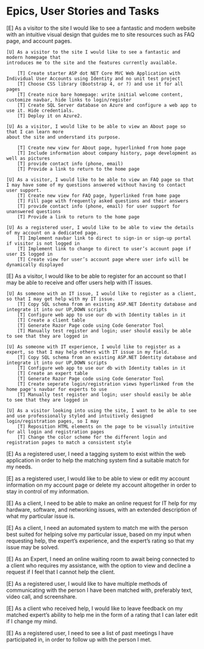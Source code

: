Epics, User Stories and Tasks
==================================================

[E] As a visitor to the site I would like to see a fantastic and modern website with an intuitive visual design that guides me to site resources such as FAQ page, and account pages.

	[U] As a visitor to the site I would like to see a fantastic and modern homepage that
	introduces me to the site and the features currently available.

		[T] Create starter ASP dot NET Core MVC Web Application with Individual User Accounts using Identity and no unit test project
		[T] Choose CSS library (Bootstrap 4, or ?) and use it for all pages
		[T] Create nice bare homepage: write initial welcome content, customize navbar, hide links to login/register
		[T] Create SQL Server database on Azure and configure a web app to use it. Hide credentials.
		[T] Deploy it on Azure2.

	[U] As a visitor, I would like to be able to view an About page so that I can learn more
	about the site and understand its purpose.

		[T] Create new view for About page, hyperlinked from home page
		[T] Include information about company history, page development as well as pictures
		[T] provide contact info (phone, email)
		[T] Provide a link to return to the home page

	[U] As a visitor, I would like to be able to view an FAQ page so that I may have some of my questions answered without having to contact user support.
		[T] Create new view for FAQ page, hyperlinked from home page
		[T] Fill page with frequently asked questions and their answers
		[T] provide contact info (phone, email) for user support for unanswered questions
		[T] Provide a link to return to the home page
    
    [U] As a registered user, I would like to be able to view the details of my account on a dedicated page. 
		[T] Implement navbar link to direct to sign-in or sign-up portal if visitor is not logged in
		[T] Implement link to change to direct to user’s account page if user IS logged in
		[T] Create view for user’s account page where user info will be dynamically displayed

[E] As a visitor, I would like to be able to register for an account so that I may be able to receive and offer users help with IT issues. 

	[U] As someone with an IT issue, I would like to register as a client, so that I may get help with my IT issue.
		[T] Copy SQL schema from an existing ASP.NET Identity database and integrate it into our UP,DOWN scripts
		[T] Configure web app to use our db with Identity tables in it
		[T] Create a client table
		[T] Generate Razor Page code using Code Generator Tool
		[T] Manually test register and login; user should easily be able to see that they are logged in
		
	[U] As someone with IT experience, I would like to register as a expert, so that I may help others with IT issue in my field.
		[T] Copy SQL schema from an existing ASP.NET Identity database and integrate it into our UP,DOWN scripts
		[T] Configure web app to use our db with Identity tables in it
		[T] Create an expert table
		[T] Generate Razor Page code using Code Generator Tool
		[T] Create seperate login/registration views hyperlinked from the home page's navbar for experts to use
		[T] Manually test register and login; user should easily be able to see that they are logged in
		
	[U] As a visitor looking into using the site, I want to be able to see and use professionally styled and intuitively designed login/registration pages, so I may 
		[T] Reposition HTML elements on the page to be visually intuitive for all login and registration pages
		[T] Change the color scheme for the different login and registration pages to match a consistent style 
		
[E] As a registered user, I need a tagging system to exist within the web application in order to help the matching system find a suitable match for my needs. 

[E] as a registered user, I would like to be able to view or edit my account information on my account page or delete my account altogether in order to stay in control of my information. 

[E] As a client, I need to be able to make an online request for IT help for my hardware, software, and networking issues, with an extended description of what my particular issue is.

[E] As a client, I need an automated system to match me with the person best suited for helping solve my particular issue, based on my input when requesting help, the expert’s experience, and the expert’s rating so that my issue may be solved. 

[E] As an Expert, I need an online waiting room to await being connected to a client who requires my assistance, with the option to view and decline a request if I feel that I cannot help the client. 

[E] As a registered user, I would like to have multiple methods of communicating with the person I have been matched with, preferably text, video call, and screenshare. 

[E] As a client who received help, I would like to leave feedback on my matched expert’s ability to help me in the form of a rating that I can later edit if I change my mind. 

[E] As a registered user, I need to see a list of past meetings I have participated in, in order to follow up with the person I met.